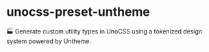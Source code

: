 # unocss-preset-untheme

🏭 Generate custom utility types in UnoCSS using a tokenized design system powered by Untheme.
